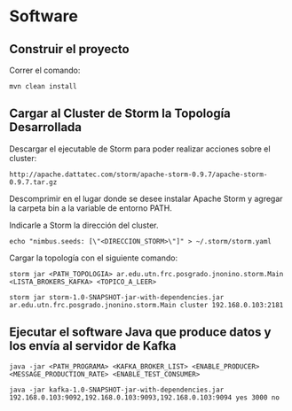 # Software #

## Construir el proyecto ##

Correr el comando:

    mvn clean install

## Cargar al Cluster de Storm la Topología Desarrollada ##

Descargar el ejecutable de Storm para poder realizar acciones sobre el cluster:

    http://apache.dattatec.com/storm/apache-storm-0.9.7/apache-storm-0.9.7.tar.gz

Descomprimir en el lugar donde se desee instalar Apache Storm y agregar la carpeta bin a la variable de entorno PATH.

Indicarle a Storm la dirección del cluster.

    echo "nimbus.seeds: [\"<DIRECCION_STORM>\"]" > ~/.storm/storm.yaml

Cargar la topología con el siguiente comando:

    storm jar <PATH_TOPOLOGIA> ar.edu.utn.frc.posgrado.jnonino.storm.Main <LISTA_BROKERS_KAFKA> <TOPICO_A_LEER>

    storm jar storm-1.0-SNAPSHOT-jar-with-dependencies.jar ar.edu.utn.frc.posgrado.jnonino.storm.Main cluster 192.168.0.103:2181

    
## Ejecutar el software Java que produce datos y los envía al servidor de Kafka

	java -jar <PATH_PROGRAMA> <KAFKA_BROKER_LIST> <ENABLE_PRODUCER> <MESSAGE_PRODUCTION_RATE> <ENABLE_TEST_CONSUMER>
	
	java -jar kafka-1.0-SNAPSHOT-jar-with-dependencies.jar 192.168.0.103:9092,192.168.0.103:9093,192.168.0.103:9094 yes 3000 no
